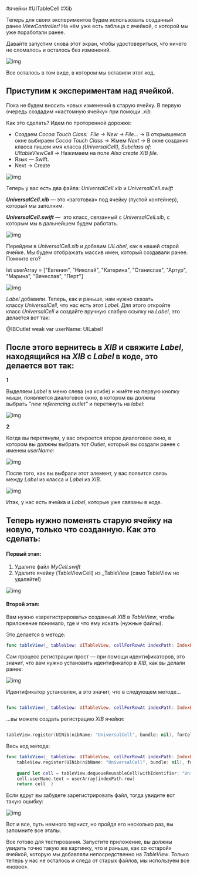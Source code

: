 #ячейки #UITableCell #Xib 

Теперь для своих экспериментов будем использовать созданный ранее _ViewController!_ На нём уже есть таблица с ячейкой, с которой мы уже поработали ранее.

Давайте запустим снова этот экран, чтобы удостовериться, что ничего не сломалось и осталось без изменений.

![img](https://lms-cdn.skillfactory.ru/assets/courseware/v1/d9bf8f8a0a3e1e174806d338be703141/asset-v1:SkillFactory+iOS-2.0+2021+type@asset+block/ios_m22_u5_p33.png)

  

Все осталось в том виде, в котором мы оставили этот код.

## Приступим к экспериментам над ячейкой.

Пока не будем вносить новых изменений в старую ячейку. В первую очередь создадим «кастомную ячейку» при помощи _.xib._

Как это сделать? Идем по проторенной дорожке:

- Создаем _Cocoa Touch Class:  File → New → File…_ → В открывшемся окне выбираем _Cocoa Touch Class_ → Жмем _Next_ _→_ В окне создания класса пишем имя класса _(UniversalCell)_, _Subclass of: UItableViewCell_ _→_ Нажимаем на поле _Also create XIB file._ 
- Язык — Swift.
- Next → Create

![img](https://lms-cdn.skillfactory.ru/assets/courseware/v1/abdb2867d102bae3674b614d9c419cdd/asset-v1:SkillFactory+iOS-2.0+2021+type@asset+block/ios_m22_u5_p34.png)

  

Теперь у вас есть два файла: _UniversalCell.xib_ и _UniversalCell.swift_

_**UniversalCell.xib**_ — это «заготовка» под ячейку (пустой контейнер), который мы заполним.

_**UniversalCell.swift**_ —  это класс, связанный с _UniversalCell.xib_, с которым мы в дальнейшем будем работать.

![img](https://lms-cdn.skillfactory.ru/assets/courseware/v1/2e4845c0018718a392632a68a0957432/asset-v1:SkillFactory+iOS-2.0+2021+type@asset+block/ios_m22_u5_p35.png)

  

Перейдем в _UniversalCell.xib_ и добавим _UILabel_, как в нашей старой ячейке. Мы будем отображать массив имен, который создавали ранее. Помните его? 

let userArray = ["Евгения", "Николай", "Катерина", "Станислав", "Артур", "Марина", "Вячеслав", "Перт"]

![img](https://lms-cdn.skillfactory.ru/assets/courseware/v1/a82f3e233cb8183923cc655c3455151c/asset-v1:SkillFactory+iOS-2.0+2021+type@asset+block/ios_m22_u5_p36.png)

  

_Label_ добавили. Теперь, как и раньше, нам нужно сказать классу _UniversalCell_, что нас есть этот _Label_. Для этого откройте класс _UniversalCell_ и создайте вручную слабую ссылку на _Label_, это делается вот так:

@IBOutlet weak var userName: UILabel!

## После этого вернитесь в _XIB_ и свяжите _Label_, находящийся на _XIB_ с _Label_ в коде, это делается вот так:

**1**

  
Выделяем _Label_ в меню слева (на ксибе) и жмёте на первую кнопку мыши, появляется диалоговое окно, в котором вы должны выбрать _"new referencing outlet"_ и перетянуть на _label_:

![img](https://lms-cdn.skillfactory.ru/assets/courseware/v1/ecae0517ca8c9d25a61344828ddd933d/asset-v1:SkillFactory+iOS-2.0+2021+type@asset+block/ios_m22_u5_p37.png)

  

**2**

  
Когда вы перетянули, у вас откроется второе диалоговое окно, в котором вы должны выбрать тот _Outlet_, который вы создали ранее с именем _userName_:

![img](https://lms-cdn.skillfactory.ru/assets/courseware/v1/b4749ee5b21357411bf55808e2552c48/asset-v1:SkillFactory+iOS-2.0+2021+type@asset+block/ios_m22_u5_p38.png)

  

После того, как вы выбрали этот элемент, у вас появится связь между _Label_ из класса и _Label_ из _XIB_.

![img](https://lms-cdn.skillfactory.ru/assets/courseware/v1/1f66e9bafc1f55664a30c5d694926be1/asset-v1:SkillFactory+iOS-2.0+2021+type@asset+block/ios_m22_u5_p39.png)

  

Итак, у нас есть ячейка и _Label_, которые уже связаны в коде.

## Теперь нужно поменять старую ячейку на новую, только что созданную. Как это сделать:

#### Первый этап:

1. Удалите файл _MyCell.swift_
2. Удалите ячейку (TableViewCell) из _TableView (само TableView не удаляйте!) 

![img](https://lms-cdn.skillfactory.ru/assets/courseware/v1/3076b236c1f0a6407de931dc1d571cf0/asset-v1:SkillFactory+iOS-2.0+2021+type@asset+block/ios_m22_u5_p40.png)

  

#### Второй этап:

Вам нужно «зарегистрировать» созданный _XIB_ в _TableView_, чтобы приложение понимало, где и что ему искать (нужные файлы).

Это делается в методе:
```swift
func tableView(_ tableView: UITableView, cellForRowAt indexPath: IndexPath) → UITableViewCell
```


Сам процесс регистрации прост — при помощи идентификаторов, это значит, что вам нужно установить идентификатор в _XIB_, как вы делали ранее:

![img](https://lms-cdn.skillfactory.ru/assets/courseware/v1/69b8c8dbb6e67bde0a8ddf49bb6e3b25/asset-v1:SkillFactory+iOS-2.0+2021+type@asset+block/ios_m22_u5_p41.png)

  

Идентификатор установлен, а это значит, что в следующем методе...
```swift

func tableView(_ tableView: UITableView, cellForRowAt indexPath: IndexPath) -> UITableViewCell
```
...вы можете создать регистрацию _XIB_ ячейки:
```swift

tableView.register(UINib(nibName: "UniversalCell", bundle: nil), forCellReuseIdentifier: "UniversalCell")
```




Весь код метода:
```swift
func tableView(_ tableView: UITableView, cellForRowAt indexPath: IndexPath) -> UITableViewCell {
    tableView.register(UINib(nibName: "UniversalCell", bundle: nil), forCellReuseIdentifier: "UniversalCell")
 
    guard let cell = tableView.dequeueReusableCell(withIdentifier: "UniversalCell", for: indexPath) as? UniversalCell else { return UITableViewCell() }
    cell.userName.text = userArray[indexPath.row]
    return cell  }

```

Если вдруг вы забудете зарегистрировать файл, тогда увидите вот такую ошибку:

![img](https://lms-cdn.skillfactory.ru/assets/courseware/v1/b5f81943642800b17fb5ed7ced9d9d09/asset-v1:SkillFactory+iOS-2.0+2021+type@asset+block/ios_m22_u5_p42.png)

  

Вот и все, путь немного тернист, но пройдя его несколько раз, вы запомните все этапы.


Все готово для тестирования. Запустите приложение, вы должны увидеть точно такую же картинку, что и раньше, как со «старой» ячейкой, которую мы добавляли непосредственно на _TableView_. Только теперь у нас не осталось и следа от старых файлов, мы используем все «новое».